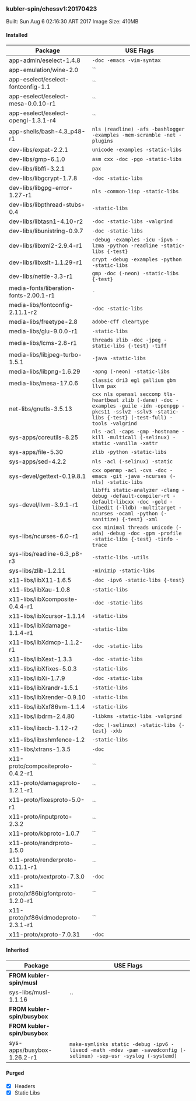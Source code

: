 ### kubler-spin/chessv1:20170423

Built: Sun Aug  6 02:16:30 ART 2017
Image Size: 410MB


#### Installed
Package | USE Flags
--------|----------
app-admin/eselect-1.4.8 | `-doc -emacs -vim-syntax`
app-emulation/wine-2.0 | ``
app-eselect/eselect-fontconfig-1.1 | ``
app-eselect/eselect-mesa-0.0.10-r1 | ``
app-eselect/eselect-opengl-1.3.1-r4 | ``
app-shells/bash-4.3_p48-r1 | `nls (readline) -afs -bashlogger -examples -mem-scramble -net -plugins`
dev-libs/expat-2.2.1 | `unicode -examples -static-libs`
dev-libs/gmp-6.1.0 | `asm cxx -doc -pgo -static-libs`
dev-libs/libffi-3.2.1 | `pax`
dev-libs/libgcrypt-1.7.8 | `-doc -static-libs`
dev-libs/libgpg-error-1.27-r1 | `nls -common-lisp -static-libs`
dev-libs/libpthread-stubs-0.4 | `-static-libs`
dev-libs/libtasn1-4.10-r2 | `-doc -static-libs -valgrind`
dev-libs/libunistring-0.9.7 | `-doc -static-libs`
dev-libs/libxml2-2.9.4-r1 | `-debug -examples -icu -ipv6 -lzma -python -readline -static-libs {-test}`
dev-libs/libxslt-1.1.29-r1 | `crypt -debug -examples -python -static-libs`
dev-libs/nettle-3.3-r1 | `gmp -doc (-neon) -static-libs {-test}`
media-fonts/liberation-fonts-2.00.1-r1 | `-`
media-libs/fontconfig-2.11.1-r2 | `-doc -static-libs`
media-libs/freetype-2.8 | `adobe-cff cleartype`
media-libs/glu-9.0.0-r1 | `-static-libs`
media-libs/lcms-2.8-r1 | `threads zlib -doc -jpeg -static-libs {-test} -tiff`
media-libs/libjpeg-turbo-1.5.1 | `-java -static-libs`
media-libs/libpng-1.6.29 | `-apng (-neon) -static-libs`
media-libs/mesa-17.0.6 | `classic dri3 egl gallium gbm llvm pax`
net-libs/gnutls-3.5.13 | `cxx nls openssl seccomp tls-heartbeat zlib (-dane) -doc -examples -guile -idn -openpgp -pkcs11 -sslv2 -sslv3 -static-libs {-test} (-test-full) -tools -valgrind`
sys-apps/coreutils-8.25 | `nls -acl -caps -gmp -hostname -kill -multicall (-selinux) -static -vanilla -xattr`
sys-apps/file-5.30 | `zlib -python -static-libs`
sys-apps/sed-4.2.2 | `nls -acl (-selinux) -static`
sys-devel/gettext-0.19.8.1 | `cxx openmp -acl -cvs -doc -emacs -git -java -ncurses (-nls) -static-libs`
sys-devel/llvm-3.9.1-r1 | `libffi static-analyzer -clang -debug -default-compiler-rt -default-libcxx -doc -gold -libedit (-lldb) -multitarget -ncurses -ocaml -python (-sanitize) {-test} -xml`
sys-libs/ncurses-6.0-r1 | `cxx minimal threads unicode (-ada) -debug -doc -gpm -profile -static-libs {-test} -tinfo -trace`
sys-libs/readline-6.3_p8-r3 | `-static-libs -utils`
sys-libs/zlib-1.2.11 | `-minizip -static-libs`
x11-libs/libX11-1.6.5 | `-doc -ipv6 -static-libs {-test}`
x11-libs/libXau-1.0.8 | `-static-libs`
x11-libs/libXcomposite-0.4.4-r1 | `-doc -static-libs`
x11-libs/libXcursor-1.1.14 | `-static-libs`
x11-libs/libXdamage-1.1.4-r1 | `-static-libs`
x11-libs/libXdmcp-1.1.2-r1 | `-doc -static-libs`
x11-libs/libXext-1.3.3 | `-doc -static-libs`
x11-libs/libXfixes-5.0.3 | `-static-libs`
x11-libs/libXi-1.7.9 | `-doc -static-libs`
x11-libs/libXrandr-1.5.1 | `-static-libs`
x11-libs/libXrender-0.9.10 | `-static-libs`
x11-libs/libXxf86vm-1.1.4 | `-static-libs`
x11-libs/libdrm-2.4.80 | `-libkms -static-libs -valgrind`
x11-libs/libxcb-1.12-r2 | `-doc (-selinux) -static-libs {-test} -xkb`
x11-libs/libxshmfence-1.2 | `-static-libs`
x11-libs/xtrans-1.3.5 | `-doc`
x11-proto/compositeproto-0.4.2-r1 | ``
x11-proto/damageproto-1.2.1-r1 | ``
x11-proto/fixesproto-5.0-r1 | ``
x11-proto/inputproto-2.3.2 | ``
x11-proto/kbproto-1.0.7 | ``
x11-proto/randrproto-1.5.0 | ``
x11-proto/renderproto-0.11.1-r1 | ``
x11-proto/xextproto-7.3.0 | `-doc`
x11-proto/xf86bigfontproto-1.2.0-r1 | ``
x11-proto/xf86vidmodeproto-2.3.1-r1 | ``
x11-proto/xproto-7.0.31 | `-doc`
#### Inherited
Package | USE Flags
--------|----------
**FROM kubler-spin/musl** |
sys-libs/musl-1.1.16 | ``
**FROM kubler-spin/busybox** |
**FROM kubler-spin/busybox** |
sys-apps/busybox-1.26.2-r1 | `make-symlinks static -debug -ipv6 -livecd -math -mdev -pam -savedconfig (-selinux) -sep-usr -syslog (-systemd)`
#### Purged
- [x] Headers
- [x] Static Libs

